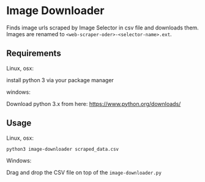 # Image Downloader

Finds image urls scraped by Image Selector in csv file and downloads them. Images are renamed to `<web-scraper-oder>-<selector-name>.ext`.

## Requirements

Linux, osx:

install python 3 via your package manager

windows:

Download python 3.x from here:
https://www.python.org/downloads/

## Usage

Linux, osx:

```bash
python3 image-downloader scraped_data.csv
```

Windows:

Drag and drop the CSV file on top of the `image-downloader.py`
